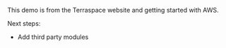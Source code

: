 This demo is from the Terraspace website and getting started with AWS.

Next steps:
- Add third party modules